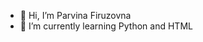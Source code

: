- 👋 Hi, I’m Parvina Firuzovna
- 🌱 I’m currently learning Python and HTML


<!---
PFiruovna/PFiruovna is a ✨ special ✨ repository because its `README.md` (this file) appears on your GitHub profile.
You can click the Preview link to take a look at your changes.
--->
